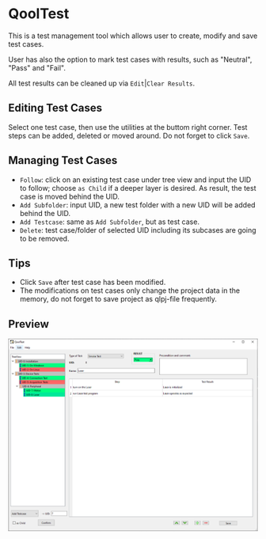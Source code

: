# QoolTest
This is a test management tool which allows user to create, modify and save test cases.

User has also the option to mark test cases with results, such as "Neutral", "Pass" and "Fail".

All test results can be cleaned up via `Edit`|`Clear Results`.

## Editing Test Cases
Select one test case, then use the utilities at the buttom right corner. Test steps can be added, deleted or moved around. Do not forget to click `Save`.

## Managing Test Cases
- `Follow`: click on an existing test case under tree view and input the UID to follow; choose `as Child` if a deeper layer is desired. As result, the test case is moved behind the UID.
- `Add Subfolder`: input UID, a new test folder with a new UID will be added behind the UID.
- `Add Testcase`: same as `Add Subfolder`, but as test case.
- `Delete`: test case/folder of selected UID including its subcases are going to be removed.

## Tips
* Click `Save` after test case has been modified.
* The modifications on test cases only change the project data in the memory, do not forget to save project as qlpj-file frequently.

## Preview
![image info](assets/screenshots/screen_cases.PNG)